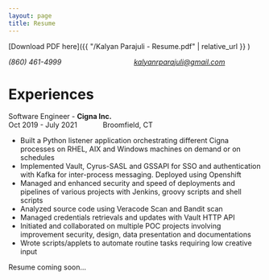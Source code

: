 ```yaml
---
layout: page
title: Resume
---
```

[Download PDF here]({{ "/Kalyan Parajuli - Resume.pdf" | relative_url }} )

<i class="fa fa-phone" aria-hidden="true"> (860) 461-4999</i>          <i class="fa fa-envelope" aria-hidden="true"> kalyanrparajuli@gmail.com</i>

# Experiences
Software Engineer - **Cigna Inc.**
<br />
Oct 2019 - July 2021 &nbsp;&nbsp;&nbsp;&nbsp;&nbsp;&nbsp;&nbsp;&nbsp;&nbsp;&nbsp;&nbsp; Broomfield, CT
- Built a Python listener application orchestrating different Cigna processes on
RHEL, AIX and Windows machines on demand or on schedules
- Implemented Vault, Cyrus-SASL and GSSAPI for SSO and authentication with Kafka for inter-process messaging. Deployed using Openshift
- Managed and enhanced security and speed of deployments and pipelines of
various projects with Jenkins, groovy scripts and shell scripts
- Analyzed source code using Veracode Scan and Bandit scan
- Managed credentials retrievals and updates with Vault HTTP API
- Initiated and collaborated on multiple POC projects involving improvement security, design, data presentation and documentations
- Wrote scripts/applets to automate routine tasks requiring low creative input









Resume coming soon...


<!-- ---
###  EXPERIENCE
Software Engineering Consultant @ Cigna | **Galax.E Solutions Inc.**<br />
<i class="fa fa-calendar" aria-hidden="true"></i>  Oct 2019 - Present
          <i class="fa fa-map-marker" aria-hidden="true"></i>  Hartford, CT

---
### EDUCATION

---
### PROJECTS -->

